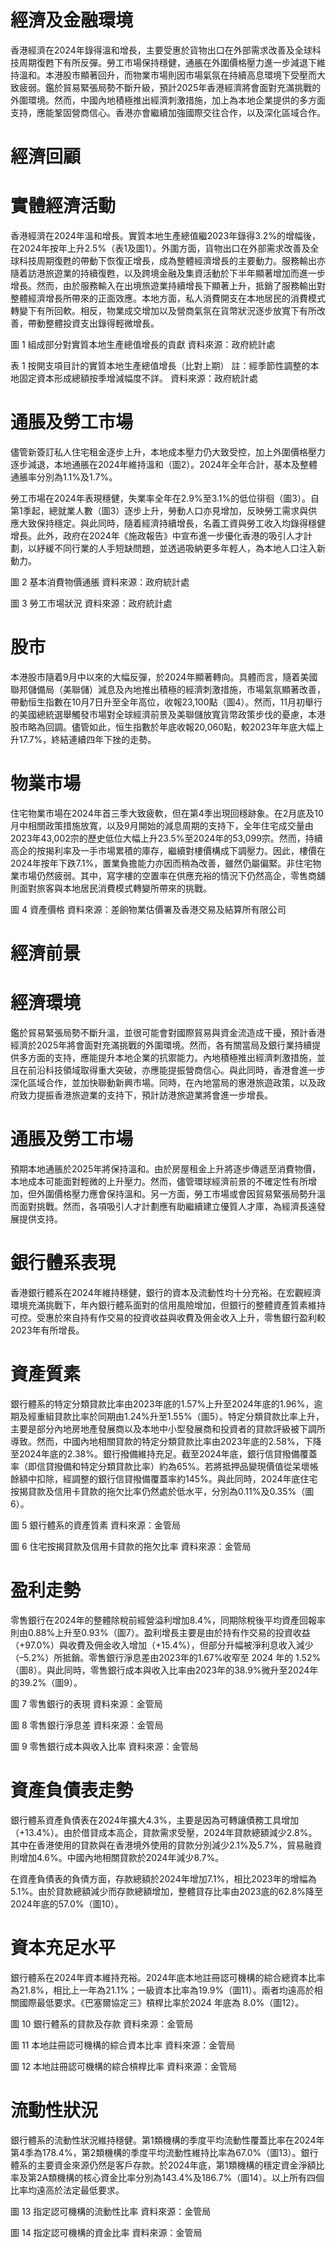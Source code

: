 # 經濟及金融環境

香港經濟在2024年錄得溫和增長，主要受惠於貨物出口在外部需求改善及全球科技周期復甦下有所反彈。勞工市場保持穩健，通脹在外圍價格壓力進一步減退下維持溫和。本港股市顯著回升，而物業市場則因市場氣氛在持續高息環境下受壓而大致疲弱。鑑於貿易緊張局勢不斷升級，預計2025年香港經濟將會面對充滿挑戰的外圍環境。然而，中國內地積極推出經濟刺激措施，加上為本地企業提供的多方面支持，應能鞏固營商信心。香港亦會繼續加強國際交往合作，以及深化區域合作。

# 經濟回顧

# 實體經濟活動

香港經濟在2024年溫和增長。實質本地生產總值繼2023年錄得3.2%的增幅後，在2024年按年上升2.5%（表1及圖1）。外圍方面，貨物出口在外部需求改善及全球科技周期復甦的帶動下恢復正增長，成為整體經濟增長的主要動力。服務輸出亦隨着訪港旅遊業的持續復甦，以及跨境金融及集資活動於下半年顯著增加而進一步增長。然而，由於服務輸入在出境旅遊業持續增長下顯著上升，抵銷了服務輸出對整體經濟增長所帶來的正面效應。本地方面，私人消費開支在本地居民的消費模式轉變下有所回軟。相反，物業成交增加以及營商氣氛在貨幣狀況逐步放寬下有所改善，帶動整體投資支出錄得輕微增長。

圖 1 組成部分對實質本地生產總值增長的貢獻
資料來源：政府統計處

表 1 按開支項目計的實質本地生產總值增長（比對上期）
註：經季節性調整的本地固定資本形成總額按季增減幅度不詳。
資料來源：政府統計處

# 通脹及勞工市場

儘管新簽訂私人住宅租金逐步上升，本地成本壓力仍大致受控，加上外圍價格壓力逐步減退，本地通脹在2024年維持溫和（圖2）。2024年全年合計，基本及整體通脹率分別為1.1%及1.7%。

勞工市場在2024年表現穩健，失業率全年在2.9%至3.1%的低位徘徊（圖3）。自第1季起，總就業人數（圖3）逐步上升，勞動人口亦見增加，反映勞工需求與供應大致保持穩定。與此同時，隨着經濟持續增長，名義工資與勞工收入均錄得穩健增長。此外，政府在2024年《施政報告》中宣布進一步優化香港的吸引人才計劃，以紓緩不同行業的人手短缺問題，並透過吸納更多年輕人，為本地人口注入新動力。

圖 2 基本消費物價通脹
資料來源：政府統計處

圖 3 勞工市場狀況
資料來源：政府統計處

# 股市

本港股市隨着9月中以來的大幅反彈，於2024年顯著轉向。具體而言，隨着美國聯邦儲備局（美聯儲）減息及內地推出積極的經濟刺激措施，市場氣氛顯著改善，帶動恒生指數在10月7日升至全年高位，收報23,100點（圖4）。然而，11月初舉行的美國總統選舉觸發市場對全球經濟前景及美聯儲放寬貨幣政策步伐的憂慮，本港股市略為回調。儘管如此，恒生指數於年底收報20,060點，較2023年年底大幅上升17.7%，終結連續四年下挫的走勢。

# 物業市場

住宅物業市場在2024年首三季大致疲軟，但在第4季出現回穩跡象。在2月底及10月中相關政策措施放寬，以及9月開始的減息周期的支持下，全年住宅成交量由2023年43,002宗的歷史低位大幅上升23.5%至2024年的53,099宗。然而，持續高企的按揭利率及一手市場累積的庫存，繼續對樓價構成下調壓力。因此，樓價在2024年按年下跌7.1%，置業負擔能力亦因而稍為改善，雖然仍屬偏緊。非住宅物業市場仍然疲弱。其中，寫字樓的空置率在供應充裕的情況下仍然高企，零售商舖則面對旅客與本地居民消費模式轉變所帶來的挑戰。

圖 4 資產價格
資料來源：差餉物業估價署及香港交易及結算所有限公司

# 經濟前景

# 經濟環境

鑑於貿易緊張局勢不斷升溫，並很可能會對國際貿易與資金流造成干擾，預計香港經濟於2025年將會面對充滿挑戰的外圍環境。然而，各有關當局及銀行業持續提供多方面的支持，應能提升本地企業的抗禦能力。內地積極推出經濟刺激措施，並且在前沿科技領域取得重大突破，亦應能提振營商信心。與此同時，香港會進一步深化區域合作，並加快聯動新興市場。同時，在內地當局的惠港旅遊政策，以及政府致力提振香港旅遊業的支持下，預計訪港旅遊業將會進一步增長。

# 通脹及勞工市場

預期本地通脹於2025年將保持溫和。由於房屋租金上升將逐步傳遞至消費物價，本地成本可能面對輕微的上升壓力。然而，儘管環球經濟前景的不確定性有所增加，但外圍價格壓力應會保持溫和。另一方面，勞工市場或會因貿易緊張局勢升溫而面對挑戰。然而，各項吸引人才計劃應有助繼續建立優質人才庫，為經濟長遠發展提供支持。

# 銀行體系表現

香港銀行體系在2024年維持穩健，銀行的資本及流動性均十分充裕。在宏觀經濟環境充滿挑戰下，年內銀行體系面對的信用風險增加，但銀行的整體資產質素維持可控。受惠於來自持有作交易的投資收益與收費及佣金收入上升，零售銀行盈利較2023年有所增長。

# 資產質素

銀行體系的特定分類貸款比率由2023年底的1.57%上升至2024年底的1.96%，逾期及經重組貸款比率於同期由1.24%升至1.55%（圖5）。特定分類貸款比率上升，主要是部分內地房地產發展商以及本地中小型發展商和投資者的貸款評級被下調所導致。然而，中國內地相關貸款的特定分類貸款比率由2023年底的2.58%，下降至2024年底的2.38%。銀行撥備維持充足。截至2024年底，銀行信貸撥備覆蓋率（即信貸撥備和特定分類貸款比率）約為65%。若將抵押品變現價值從呆壞帳餘額中扣除，經調整的銀行信貸撥備覆蓋率約145%。與此同時，2024年底住宅按揭貸款及信用卡貸款的拖欠比率仍然處於低水平，分別為0.11%及0.35%（圖6）。

圖 5 銀行體系的資產質素
資料來源：金管局

圖 6 住宅按揭貸款及信用卡貸款的拖欠比率
資料來源：金管局

# 盈利走勢

零售銀行在2024年的整體除稅前經營溢利增加8.4%，同期除稅後平均資產回報率則由0.88%上升至0.93%（圖7）。盈利增長主要是由於持有作交易的投資收益（+97.0%）與收費及佣金收入增加（+15.4%），但部分升幅被淨利息收入減少（–5.2%）所抵銷。零售銀行淨息差由2023年的1.67%收窄至 2024 年的 1.52%（圖8）。與此同時，零售銀行成本與收入比率由2023年的38.9%微升至2024年的39.2%（圖9）。

圖 7 零售銀行的表現
資料來源：金管局

圖 8 零售銀行淨息差
資料來源：金管局

圖 9 零售銀行成本與收入比率
資料來源：金管局

# 資產負債表走勢

銀行體系資產負債表在2024年擴大4.3%，主要是因為可轉讓債務工具增加（+13.4%）。由於借貸成本高企，貸款需求受壓，2024年貸款總額減少2.8%。其中在香港使用的貸款與在香港境外使用的貸款分別減少2.1%及5.7%，貿易融資則增加4.6%。中國內地相關貸款於2024年減少8.7%。

在資產負債表的負債方面，存款總額於2024年增加7.1%，相比2023年的增幅為5.1%。由於貸款總額減少而存款總額增加，整體貸存比率由2023底的62.8%降至2024年底的57.0%（圖10）。

# 資本充足水平

銀行體系在2024年資本維持充裕。2024年底本地註冊認可機構的綜合總資本比率為21.8%，相比上一年為21.1%；一級資本比率為19.9%（圖11）。兩者均遠高於相關國際最低要求。《巴塞爾協定三》槓桿比率於2024 年底為 8.0%（圖12）。

圖 10 銀行體系的貸款及存款
資料來源：金管局

圖 11 本地註冊認可機構的綜合資本比率
資料來源：金管局

圖 12 本地註冊認可機構的綜合槓桿比率
資料來源：金管局

# 流動性狀況

銀行體系的流動性狀況維持穩健。第1類機構的季度平均流動性覆蓋比率在2024年第4季為178.4%，第2類機構的季度平均流動性維持比率為67.0%（圖13）。銀行體系的主要資金來源仍然是客戶存款。於2024年底，第1類機構的穩定資金淨額比率及第2A類機構的核心資金比率分別為143.4%及186.7%（圖14）。以上所有四個比率均遠高於法定最低要求。

圖 13 指定認可機構的流動性比率
資料來源：金管局

圖 14 指定認可機構的資金比率
資料來源：金管局
